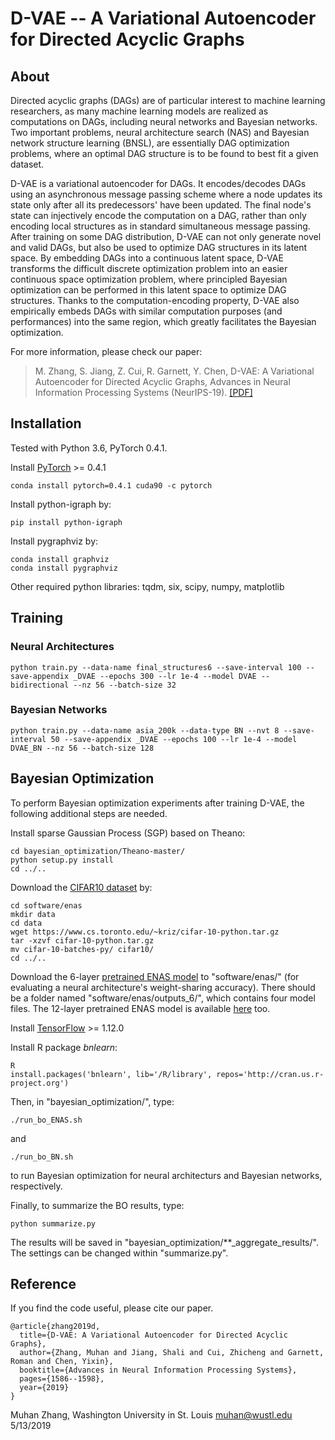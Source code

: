 D-VAE -- A Variational Autoencoder for Directed Acyclic Graphs
===============================================================================

About
-----

Directed acyclic graphs (DAGs) are of particular interest to machine learning researchers, as many machine learning models are realized as computations on DAGs, including neural networks and Bayesian networks. Two important problems, neural architecture search (NAS) and Bayesian network structure learning (BNSL), are essentially DAG optimization problems, where an optimal DAG structure is to be found to best fit a given dataset.

D-VAE is a variational autoencoder for DAGs. It encodes/decodes DAGs using an asynchronous message passing scheme where a node updates its state only after all its predecessors' have been updated. The final node's state can injectively encode the computation on a DAG, rather than only encoding local structures as in standard simultaneous message passing. After training on some DAG distribution, D-VAE can not only generate novel and valid DAGs, but also be used to optimize DAG structures in its latent space. By embedding DAGs into a continuous latent space, D-VAE transforms the difficult discrete optimization problem into an easier continuous space optimization problem, where principled Bayesian optimization can be performed in this latent space to optimize DAG structures. Thanks to the computation-encoding property, D-VAE also empirically embeds DAGs with similar computation purposes (and performances) into the same region, which greatly facilitates the Bayesian optimization.

For more information, please check our paper:
> M. Zhang, S. Jiang, Z. Cui, R. Garnett, Y. Chen, D-VAE: A Variational Autoencoder for Directed Acyclic Graphs, Advances in Neural Information Processing Systems (NeurIPS-19). [\[PDF\]](https://arxiv.org/pdf/1904.11088.pdf)

Installation
------------

Tested with Python 3.6, PyTorch 0.4.1.

Install [PyTorch](https://pytorch.org/) >= 0.4.1

```
conda install pytorch=0.4.1 cuda90 -c pytorch
```

Install python-igraph by:

    pip install python-igraph

Install pygraphviz by:

    conda install graphviz
    conda install pygraphviz

Other required python libraries: tqdm, six, scipy, numpy, matplotlib

Training
--------

### Neural Architectures

    python train.py --data-name final_structures6 --save-interval 100 --save-appendix _DVAE --epochs 300 --lr 1e-4 --model DVAE --bidirectional --nz 56 --batch-size 32

### Bayesian Networks

    python train.py --data-name asia_200k --data-type BN --nvt 8 --save-interval 50 --save-appendix _DVAE --epochs 100 --lr 1e-4 --model DVAE_BN --nz 56 --batch-size 128

Bayesian Optimization
---------------------

To perform Bayesian optimization experiments after training D-VAE, the following additional steps are needed.

Install sparse Gaussian Process (SGP) based on Theano:

    cd bayesian_optimization/Theano-master/
    python setup.py install
    cd ../..

Download the [CIFAR10 dataset](https://www.cs.toronto.edu/~kriz/cifar.html) by: 

    cd software/enas
    mkdir data
    cd data
    wget https://www.cs.toronto.edu/~kriz/cifar-10-python.tar.gz
    tar -xzvf cifar-10-python.tar.gz
    mv cifar-10-batches-py/ cifar10/
    cd ../..

Download the 6-layer [pretrained ENAS model](https://drive.google.com/drive/folders/1e-mYRZS_10Aegj8Sczcb948RbHyiju1S?usp=sharing) to "software/enas/" (for evaluating a neural architecture's weight-sharing accuracy). There should be a folder named "software/enas/outputs_6/", which contains four model files. The 12-layer pretrained ENAS model is available [here](https://drive.google.com/drive/folders/18GU9g5DNiHn2MOVKOiF1fCwNQMTA-mnH?usp=sharing) too.

Install [TensorFlow](https://www.tensorflow.org/install/gpu) >= 1.12.0

Install R package _bnlearn_:

    R
    install.packages('bnlearn', lib='/R/library', repos='http://cran.us.r-project.org')

Then, in "bayesian_optimization/", type:

    ./run_bo_ENAS.sh

and 

    ./run_bo_BN.sh

to run Bayesian optimization for neural architecturs and Bayesian networks, respectively.

Finally, to summarize the BO results, type:

    python summarize.py

The results will be saved in "bayesian_optimization/**_aggregate_results/". The settings can be changed within "summarize.py".

Reference
---------

If you find the code useful, please cite our paper.

    @article{zhang2019d,
      title={D-VAE: A Variational Autoencoder for Directed Acyclic Graphs},
      author={Zhang, Muhan and Jiang, Shali and Cui, Zhicheng and Garnett, Roman and Chen, Yixin},
      booktitle={Advances in Neural Information Processing Systems},
      pages={1586--1598},
      year={2019}
    } 

Muhan Zhang, Washington University in St. Louis
muhan@wustl.edu
5/13/2019
